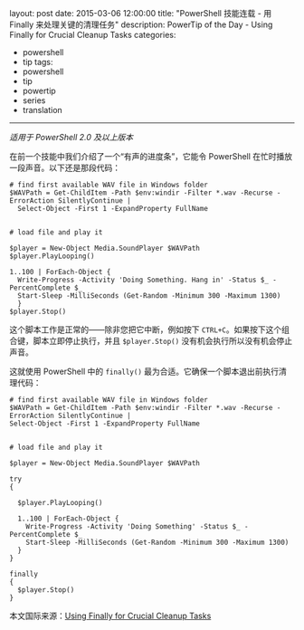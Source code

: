 layout: post
date: 2015-03-06 12:00:00
title: "PowerShell 技能连载 - 用 Finally 来处理关键的清理任务"
description: PowerTip of the Day - Using Finally for Crucial Cleanup Tasks
categories:
- powershell
- tip
tags:
- powershell
- tip
- powertip
- series
- translation
---
_适用于 PowerShell 2.0 及以上版本_

在前一个技能中我们介绍了一个“有声的进度条”，它能令 PowerShell 在忙时播放一段声音。以下还是那段代码：

    # find first available WAV file in Windows folder
    $WAVPath = Get-ChildItem -Path $env:windir -Filter *.wav -Recurse -ErrorAction SilentlyContinue |
      Select-Object -First 1 -ExpandProperty FullName
    
    
    # load file and play it
    
    $player = New-Object Media.SoundPlayer $WAVPath
    $player.PlayLooping()
    
    1..100 | ForEach-Object { 
      Write-Progress -Activity 'Doing Something. Hang in' -Status $_ -PercentComplete $_
      Start-Sleep -MilliSeconds (Get-Random -Minimum 300 -Maximum 1300)
      }
    $player.Stop()
    

这个脚本工作是正常的——除非您把它中断，例如按下 `CTRL+C`。如果按下这个组合键，脚本立即停止执行，并且 `$player.Stop()` 没有机会执行所以没有机会停止声音。

这就使用 PowerShell 中的 `finally()` 最为合适。它确保一个脚本退出前执行清理代码：

    # find first available WAV file in Windows folder
    $WAVPath = Get-ChildItem -Path $env:windir -Filter *.wav -Recurse -ErrorAction SilentlyContinue |
    Select-Object -First 1 -ExpandProperty FullName
    
    
    # load file and play it
    
    $player = New-Object Media.SoundPlayer $WAVPath
    
    try
    {
    
      $player.PlayLooping()
      
      1..100 | ForEach-Object { 
        Write-Progress -Activity 'Doing Something' -Status $_ -PercentComplete $_
        Start-Sleep -MilliSeconds (Get-Random -Minimum 300 -Maximum 1300)
      }
    }
    
    finally
    {
      $player.Stop()
    }

<!--more-->
本文国际来源：[Using Finally for Crucial Cleanup Tasks](http://community.idera.com/powershell/powertips/b/tips/posts/using-finally-for-crucial-cleanup-tasks)

